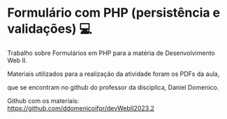 # Formulário com PHP (persistência e validações) 💻


Trabalho sobre Formulários em PHP para a matéria de Desenvolvimento Web II.

Materiais utilizados para a realização da atividade foram os PDFs da aula, 

que se encontram no github do professor da disciplica, Daniel Domenico.

Github com os materiais: https://github.com/ddomenicoifpr/devWebII2023.2

